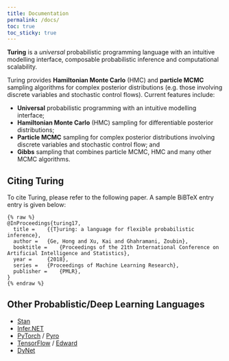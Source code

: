 ```yaml
---
title: Documentation
permalink: /docs/
toc: true
toc_sticky: true
---
```


**Turing** is a *universal* probabilistic programming language with an intuitive modelling interface, composable probabilistic inference and computational scalability.

Turing provides **Hamiltonian Monte Carlo** (HMC) and **particle MCMC** sampling algorithms for complex posterior distributions (e.g. those involving discrete variables and stochastic control flows). Current features include:

- **Universal** probabilistic programming with an intuitive modelling interface;
- **Hamiltonian Monte Carlo** (HMC) sampling for differentiable posterior distributions;
- **Particle MCMC** sampling for complex posterior distributions involving discrete variables and stochastic control flow; and
- **Gibbs** sampling that combines particle MCMC,  HMC and many other MCMC algorithms.

## Citing Turing

To cite Turing, please refer to the following paper. A sample BiBTeX entry entry is given below:

```
{% raw %}
@InProceedings{turing17,
  title = 	 {{T}uring: a language for flexible probabilistic inference},
  author = 	 {Ge, Hong and Xu, Kai and Ghahramani, Zoubin},
  booktitle = 	 {Proceedings of the 21th International Conference on Artificial Intelligence and Statistics},
  year = 	 {2018},
  series = 	 {Proceedings of Machine Learning Research},
  publisher = 	 {PMLR},
}
{% endraw %}
```

## Other Probablistic/Deep Learning Languages

- [Stan](http://mc-stan.org/)
- [Infer.NET](https://www.microsoft.com/en-us/research/project/infernet/)
- [PyTorch](http://pytorch.org/) / [Pyro](https://github.com/uber/pyro)
- [TensorFlow](https://www.tensorflow.org/) / [Edward](http://edwardlib.org/)
- [DyNet](https://github.com/clab/dynet)
